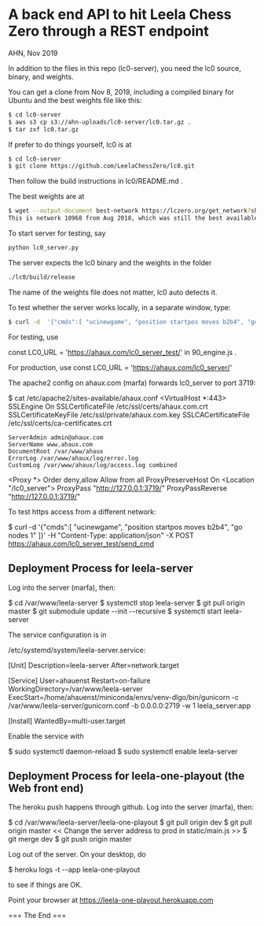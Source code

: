 
A back end API to hit Leela Chess Zero through a REST endpoint
========================================================================
AHN, Nov 2019

In addition to the files in this repo (lc0-server), you need the lc0 source, binary, and weights.

You can get a clone from Nov 8, 2019, including a compiled binary for Ubuntu
and the best weights file like this:

```bash
$ cd lc0-server
$ aws s3 cp s3://ahn-uploads/lc0-server/lc0.tar.gz .
$ tar zxf lc0.tar.gz
```

If prefer to do things yourself, lc0 is at

```bash
$ cd lc0-server
$ git clone https://github.com/LeelaChessZero/lc0.git
```


Then follow the build instructions in lc0/README.md .

The best weights are at


```bash
$ wget --output-document best-network https://lczero.org/get_network?sha=8e36e7bb2f857eadf3163cb5d6cc3c5800fac0eba5951f8b1e51e3b732ee938b
This is network 10968 from Aug 2018, which was still the best available in Nov 2019 .
```

To start server for testing, say

```bash
python lc0_server.py
```

The server expects the lc0 binary and the weights in the folder

```bash
./lc0/build/release
```

The name of the weights file does not matter, lc0 auto detects it.

To test whether the server works locally, in a separate window, type:

```bash
$ curl -d  '{"cmds":[ "ucinewgame", "position startpos moves b2b4", "go nodes 1" ]}' -H "Content-Type: application/json" -X POST http://127.0.0.1:3718/send_cmd
```


For testing, use

const LC0_URL = 'https://ahaux.com/lc0_server_test/'
in 90_engine.js .

For production, use
const LC0_URL = 'https://ahaux.com/lc0_server/'

The apache2 config on ahaux.com (marfa) forwards lc0_server to port 3719:

$ cat /etc/apache2/sites-available/ahaux.conf
<VirtualHost *:443>
    SSLEngine On
    SSLCertificateFile /etc/ssl/certs/ahaux.com.crt
    SSLCertificateKeyFile /etc/ssl/private/ahaux.com.key
    SSLCACertificateFile /etc/ssl/certs/ca-certificates.crt

    ServerAdmin admin@ahaux.com
    ServerName www.ahaux.com
    DocumentRoot /var/www/ahaux
    ErrorLog /var/www/ahaux/log/error.log
    CustomLog /var/www/ahaux/log/access.log combined

   <Proxy *>
        Order deny,allow
          Allow from all
    </Proxy>
    ProxyPreserveHost On
    <Location "/lc0_server">
          ProxyPass "http://127.0.0.1:3719/"
          ProxyPassReverse "http://127.0.0.1:3719/"
    </Location>

</VirtualHost>

To test https access from a different network:

$ curl -d '{"cmds":[ "ucinewgame", "position startpos moves b2b4", "go nodes 1" ]}' -H "Content-Type: application/json" -X POST https://ahaux.com/lc0_server_test/send_cmd




Deployment Process for leela-server
-------------------------------------
Log into the server (marfa), then:

$ cd /var/www/leela-server
$ systemctl stop leela-server
$ git pull origin master
$ git submodule update --init --recursive
$ systemctl start leela-server

The service configuration is in

/etc/systemd/system/leela-server.service:

[Unit]
Description=leela-server
After=network.target

[Service]
User=ahauenst
Restart=on-failure
WorkingDirectory=/var/www/leela-server
ExecStart=/home/ahauenst/miniconda/envs/venv-dlgo/bin/gunicorn -c /var/www/leela-server/gunicorn.conf -b 0.0.0.0:2719 -w 1 leela_server:app

[Install]
WantedBy=multi-user.target

Enable the service with

$ sudo systemctl daemon-reload
$ sudo systemctl enable leela-server

Deployment Process for leela-one-playout (the Web front end)
--------------------------------------------------------------

The heroku push happens through github.
Log into the server (marfa), then:

$ cd /var/www/leela-server/leela-one-playout
$ git pull origin dev
$ git pull origin master
<< Change the server address to prod in static/main.js >>
$ git merge dev
$ git push origin master

Log out of the server.
On your desktop, do

$ heroku logs -t --app leela-one-playout

to see if things are OK.

Point your browser at
https://leela-one-playout.herokuapp.com


=== The End ===
